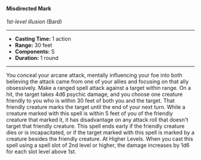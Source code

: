 #### Misdirected Mark
*1st-level illusion* (Bard)
___
- **Casting Time:** 1 action
- **Range:** 30 feet
- **Components:** S
- **Duration:** 1 round
---
You conceal your arcane attack, mentally
influencing your foe into both believing the attack
came from one of your allies and focusing on that
ally obsessively. Make a ranged spell attack against
a target within range. On a hit, the target takes 4d6
psychic damage, and you choose one creature
friendly to you who is within 30 feet of both you and
the target. That friendly creature marks the target
until the end of your next turn.
While a creature marked with this spell is within
5 feet of you of the friendly creature that marked it,
it has disadvantage on any attack roll that doesn't
target that friendly creature. This spell ends early if
the friendly creature dies or is incapacitated, or if
the target marked with this spell is marked by a
creature besides the friendly creature.
At Higher Levels.  When you cast this spell using
a spell slot of 2nd level or higher, the damage
increases by 1d6 for each slot level above 1st.
